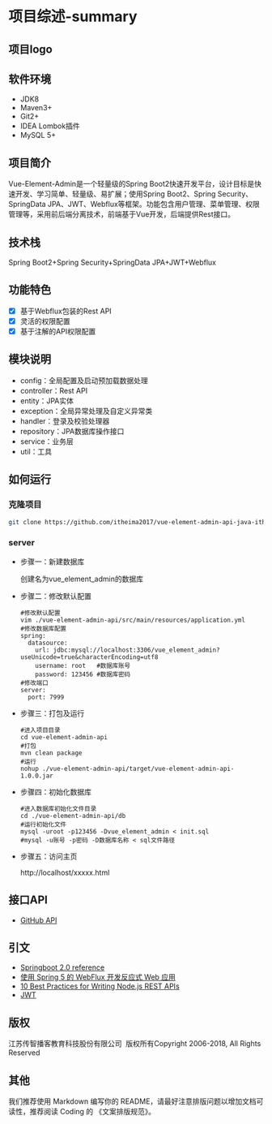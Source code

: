# 项目综述-summary

## 项目logo



## 软件环境

- JDK8
- Maven3+
- Git2+
- IDEA Lombok插件
- MySQL 5+

## 项目简介

Vue-Element-Admin是一个轻量级的Spring Boot2快速开发平台，设计目标是快速开发、学习简单、轻量级、易扩展；使用Spring Boot2、Spring Security、SpringData JPA、JWT、Webflux等框架。功能包含用户管理、菜单管理、权限管理等，采用前后端分离技术，前端基于Vue开发，后端提供Rest接口。

## 技术栈

Spring Boot2+Spring Security+SpringData JPA+JWT+Webflux

## 功能特色

* [x] 基于Webflux包装的Rest API
* [x] 灵活的权限配置
* [x] 基于注解的API权限配置

## 模块说明

* config：全局配置及启动预加载数据处理
* controller：Rest API
* entity：JPA实体
* exception：全局异常处理及自定义异常类
* handler：登录及校验处理器
* repository：JPA数据库操作接口
* service：业务层
* util：工具

## 如何运行

### 克隆项目

```bash
git clone https://github.com/itheima2017/vue-element-admin-api-java-itheima.git
```

### server

* 步骤一：新建数据库

  创建名为vue_element_admin的数据库

* 步骤二：修改默认配置

  ```
  #修改默认配置
  vim ./vue-element-admin-api/src/main/resources/application.yml
  #修改数据库配置
  spring:
    datasource:
      url: jdbc:mysql://localhost:3306/vue_element_admin?useUnicode=true&characterEncoding=utf8
      username: root   #数据库账号
      password: 123456 #数据库密码    
  #修改端口
  server:
    port: 7999
  ```

* 步骤三：打包及运行

  ```
  #进入项目目录
  cd vue-element-admin-api
  #打包
  mvn clean package
  #运行
  nohup ./vue-element-admin-api/target/vue-element-admin-api-1.0.0.jar
  ```

* 步骤四：初始化数据库

  ```
  #进入数据库初始化文件目录
  cd ./vue-element-admin-api/db
  #运行初始化文件
  mysql -uroot -p123456 -Dvue_element_admin < init.sql
  #mysql -u账号 -p密码 -D数据库名称 < sql文件路径
  ```

* 步骤五：访问主页

  http://localhost/xxxxx.html

## 接口API

* [GitHub API](https://developer.github.com/v3/)

## 引文

- [Springboot 2.0 reference](https://docs.spring.io/spring-boot/docs/2.0.0.RELEASE/reference/htmlsingle/)
- [使用 Spring 5 的 WebFlux 开发反应式 Web 应用](https://www.ibm.com/developerworks/cn/java/spring5-webflux-reactive/index.html)
- [10 Best Practices for Writing Node.js REST APIs](https://blog.risingstack.com/10-best-practices-for-writing-node-js-rest-apis/)
- [JWT](https://jwt.io/)

## 版权

江苏传智播客教育科技股份有限公司 &nbsp;版权所有Copyright 2006-2018, All Rights Reserved

## 其他

我们推荐使用 Markdown 编写你的 README，请最好注意排版问题以增加文档可读性，推荐阅读 Coding 的 《文案排版规范》。
